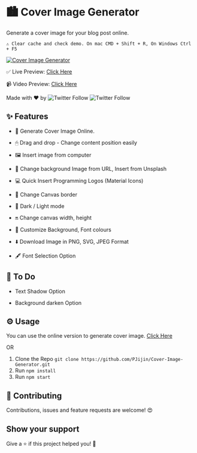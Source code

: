# 🏙 Cover Image Generator

Generate a cover image for your blog post online.

```
⚠️ Clear cache and check demo. On mac CMD + Shift + R, On Windows Ctrl + F5
```

[![Cover Image Generator](https://github.com/PJijin/Cover-Image-Generator/blob/master/preview.png?raw=true 'Cover Image Generator')]()

✅ Live Preview: <a href="https://blogcover.now.sh/" target="_BLANK">Click Here</a>

📹 Video Preview: <a href="https://www.youtube.com/watch?v=GGTrhgKrch8" target="_BLANK">Click Here</a>

Made with ❤️ by ![Twitter Follow](https://img.shields.io/twitter/follow/JP1016v1?style=social)   ![Twitter Follow](https://img.shields.io/twitter/follow/PJijin?style=social)


## ✨ Features

-   🌌 Generate Cover Image Online.

-   🖱 Drag and drop - Change content position easily

-   🖼 Insert image from computer

-   🌅 Change background Image from URL, Insert from Unsplash

-   💻 Quick Insert Programming Logos (Material Icons)

-   🌈 Change Canvas border

-   🔆 Dark / Light mode

-   🔛 Change canvas width, height

-   🎨 Customize Background, Font colours

-   ⬇️ Download Image in PNG, SVG, JPEG Format

-   🖋 Font Selection Option

## 📝 To Do

-   Text Shadow Option

-   Background darken Option

## ⚙️ Usage

You can use the online version to generate cover image. <a href="https://blogcover.now.sh/" target="_BLANK">Click Here</a>

OR

1. Clone the Repo `git clone https://github.com/PJijin/Cover-Image-Generator.git`
2. Run `npm install`
3. Run `npm start`

## 🤝 Contributing

Contributions, issues and feature requests are welcome! 😍

## Show your support

Give a ⭐️ if this project helped you! 🥰
